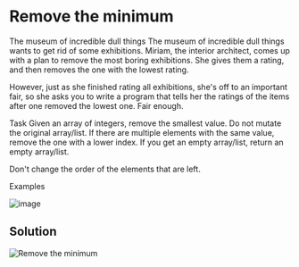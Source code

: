 # Remove the minimum

The museum of incredible dull things
The museum of incredible dull things wants to get rid of some exhibitions. Miriam, the interior architect, comes up with a plan to remove the most boring exhibitions. She gives them a rating, and then removes the one with the lowest rating.

However, just as she finished rating all exhibitions, she's off to an important fair, so she asks you to write a program that tells her the ratings of the items after one removed the lowest one. Fair enough.

Task
Given an array of integers, remove the smallest value. Do not mutate the original array/list. If there are multiple elements with the same value, remove the one with a lower index. If you get an empty array/list, return an empty array/list.

Don't change the order of the elements that are left.

Examples

![image](https://user-images.githubusercontent.com/72667760/236624416-126469d1-f16a-4593-8f96-9d8b490ac0fc.png)

## Solution

![Remove the minimum](https://user-images.githubusercontent.com/72667760/236624433-0aea8798-3a9d-4a35-977e-e51f042e7b2e.png)
